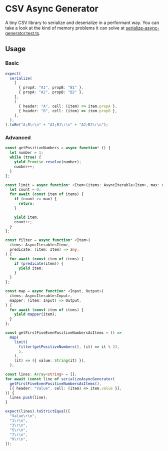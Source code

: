 # CSV Async Generator

A tiny CSV library to serialize and deserialize in a performant way. You can take a look at the kind of memory problems it can solve at [serialize-async-generator.test.ts](src/__tests__/serialize-async-generator.test.ts).

## Usage

### Basic

```typescript
expect(
  serialize(
    [
      { propA: "A1", propB: "B1" },
      { propA: "A2", propB: "B2" },
    ],
    [
      { header: "A", cell: (item) => item.propA },
      { header: "B", cell: (item) => item.propB },
    ],
  ),
).toBe("A;B\r\n" + "A1;B1\r\n" + "A2;B2\r\n");
```

### Advanced

```typescript
const getPositiveNumbers = async function* () {
  let number = 1;
  while (true) {
    yield Promise.resolve(number);
    number++;
  }
};

const limit = async function* <Item>(items: AsyncIterable<Item>, max: number) {
  let count = 0;
  for await (const item of items) {
    if (count >= max) {
      return;
    }

    yield item;
    count++;
  }
};

const filter = async function* <Item>(
  items: AsyncIterable<Item>,
  predicate: (item: Item) => any,
) {
  for await (const item of items) {
    if (predicate(item)) {
      yield item;
    }
  }
};

const map = async function* <Input, Output>(
  items: AsyncIterable<Input>,
  mapper: (item: Input) => Output,
) {
  for await (const item of items) {
    yield mapper(item);
  }
};

const getFirstFiveEvenPositiveNumbersAsItems = () =>
  map(
    limit(
      filter(getPositiveNumbers(), (it) => it % 2),
      5,
    ),
    (it) => ({ value: String(it) }),
  );

const lines: Array<string> = [];
for await (const line of serializeAsyncGenerator(
  getFirstFiveEvenPositiveNumbersAsItems(),
  [{ header: "Value", cell: (item) => item.value }],
)) {
  lines.push(line);
}

expect(lines).toStrictEqual([
  "Value\r\n",
  "1\r\n",
  "3\r\n",
  "5\r\n",
  "7\r\n",
  "9\r\n",
]);
```
